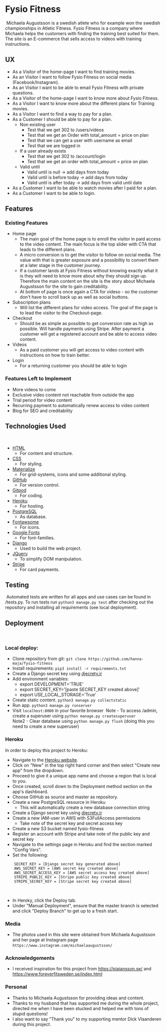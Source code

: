 # Fysio Fitness
​
Michaela Augustsson is a swedish atlete who for example won the swedish championships in Atletic Fitness. Fysio Fitness is a company where Michaela helps the customers with finding the training best suited for them. 
​
The site is an E-commerce that sells access to videos with training instructions.
 
## UX
 
- As a Visitor of the home-page I want to find training movies.
- As an Visitor I want to follow Fysio Fitness on social media (Facebook/Instagram).
- As an Visitor I want to be able to email Fysio Fitness with private questions.
- As a Visitor of the home-page I want to know more about Fysio Fitness.
- As a Visitor I want to know more about the different plans for Training movies.
- As a Visitor I want to find a way to pay for a plan.
- As a Customer I should be able to pay for a plan.
    - Non existing user
        - Test that we get 302 to /users/videos
        - Test that we get an Order with total_amount = price on plan
        - Test that we can get a user with username as email
        - Test that we are logged in
    - If a user already exists
        - Test that we get 302 to /account/login
        - Test that we get an order with total_amount = price on plan
    - Valid until
        - Valid until is null -> add days from today
        - Valid until is before today -> add days from today
        - Valid until is after today -> add days from valid until date
- As a Customer I want to be able to watch movies after I paid for a plan.
- As a Customer I want to be able to login.


## Features
 
### Existing Features
- Home page 
    - The main goal of the home page is to enroll the visitor in paid access to the video content. The main focus is the top slider with CTA that leads to the different plans. 
    - A micro conversion is to get the visitor to follow on social media. The value with that is greater exposure and a possibiltiy to convert them at a later stage in the customer journey. 
    - If a customer lands at Fysio Fitness without knowing exactly what it is they will need to know more about why they should sign up. Therefore the main content on the site is the story about Michaela Augustsson for the site to gain creditability.
    - At bottom of page is once again a CTA for videso - so the customer don't have to scroll back up as well as social buttons. 
- Subscription plans
    - Will list the different plans for video access. The goal of the page is to lead the visitor to the Checkout-page.
- Checkout
    - Should be as simple as possible to get conversion rate as high as possible. Will handle payments using Stripe. After payment a customer will get a registered account and be able to access video content.
- Videos
    - As a paid customer you will get access to video content with instructions on how to train better.
- Login
    - For a returning customer you should be able to login
​
### Features Left to Implement
- More videos to come
- Exclusive video content not reachable from outside the app
- Trial period for video content
- Recurring payment to automatically renew access to video content
- Blog for SEO and creditability
​
## Technologies Used
​
- [HTML](https://sv.wikipedia.org/wiki/HTML)
    - For content and structure.
- [CSS](https://sv.wikipedia.org/wiki/Cascading_Style_Sheets)
    - For styling.
- [Materialize](https://materializecss.com/)
    - For grid-systems, icons and some additional styling.
- [GitHub](https://github.com/)
    - For version control.
- [Gitpod](https://gitpod.io/workspaces/)
    - For coding.
- [Heroku](https://heroku.com)
    - For hosting.
- [PostgreSQL](https://www.postgresql.org/)
    - As database.
- [Fontawsome](https://fontawesome.com/)
    - For icons.
- [Google Fonts](https://fonts.google.com/)
    - For font-families.
- [Django](https://www.djangoproject.com/)
    - Used to build the web project.
- [JQuery](https://jquery.com)
    - To simplify DOM manipulation.
- [Stripe](https://stripe.com/)
    - For card payments.
​
## Testing
​
Automated tests are written for all apps and use cases can be found in <app>/tests.py.
To run tests run `python3 manage.py test` after checking out the repository and installing all requirements (see local deployment).
​
## Deployment
​
### Local deploy:
- Clone repository from git: `git clone https://github.com/hanna-maja/fysio-fitness`
- Install requirements: `pip3 install -r requirements.txt`
- Create a Django secret key using [djecrety.ir](https://djecrety.ir/)
- Add environment variables:
    - export DEVELOPMENT='TRUE'
    - export SECRET_KEY='[paste SECRET_KEY created above]'
    - export USE_LOCAL_STORAGE='True' 
- Create static content. `python3 manage.py collectstatic` 
- Run app. `python3 manage.py runserver`
- Visit `localhost:8000` in your favorite browser
​
Note - To access /admin, create a superuser using `python manage.py createsuperuser`  
Note2 - Clear database using `python manage.py flush`  (doing this you need to create a new superuser)
​
### Heroku
In order to deploy this project to Heroku:
- Navigate to the [Heroku website](https://dashboard.heroku.com/).
- Click on "New" in the top right hand corner and then select "Create new app" from the dropdown.
- Proceed to give it a unique app name and choose a region that is local to you.
- Once created, scroll down to the Deployment method section on the app's dashboard.
- Choose GitHub as source and master as repository.
- Create a new PostgreSQL resource in Heroku
    - This will automatically create a new database connection string
- Create a Django secret key using [djecrety.ir](https://djecrety.ir/)
- Create a new IAM-user in AWS with S3FullAccess permissions
    - Take note of the secret key and secret access key
- Create a new S3 bucket named fysio-fitness
- Register an account with Stripe and take note of the public key and secret key
- Navigate to the settings page in Heroku and find the section marked "Config Vars".
- Set the following:
​
```
    SECRET_KEY = [Django secret key generated above]
    AWS_SECRET_KEY = [AWS secret key created above]
    AWS_SECRET_ACCESS_KEY = [AWS secret access key created above]
    STRIPE_PUBLIC_KEY = [Stripe public key created above]
    STRIPE_SECRET_KEY = [Stripe secret key created above]
```
​
- In Heroky, click the Deploy tab.
- Under "Manual Deployment", ensure that the master branch is selected and click "Deploy Branch" to get up to a fresh start.
​
### Media
- The photos used in this site were obtained from Michaela Augustsson and her page at Instagram page `https://www.instagram.com/michaelaaugustsson/`
​
### Acknowledgements
- I received inspiration for this project from https://piajansson.se/ and https://www.foreverfitsweden.se/index.html
​
### Personal
- Thanks to Michaela Augustsson for providing ideas and content. 
- Thanks to my husband that has supported me during the whole project, directed me when I have been stucked and helped me with tons of stupid questions!
- I also want to say "Thank you" to my supporting mentor Dick Vlaanderen during this project.